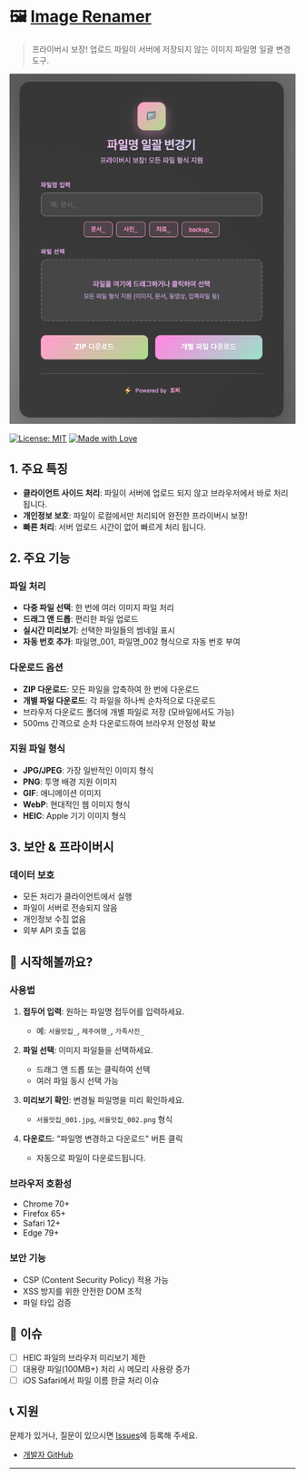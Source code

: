 # 🖼️ [Image Renamer](https://iiimaze.github.io/Image-Renamer/)

> 프라이버시 보장! 업로드 파일이 서버에 저장되지 않는 이미지 파일명 일괄 변경 도구.

[![스크린샷](docs/screenshot.png)](https://iiimaze.github.io/Image-Renamer/)

[![License: MIT](https://img.shields.io/badge/License-MIT-yellow.svg)](https://opensource.org/licenses/MIT)
[![Made with Love](https://img.shields.io/badge/Made%20with-❤️-red.svg)](https://github.com)

## 1. 주요 특징

- **클라이언트 사이드 처리**: 파일이 서버에 업로드 되지 않고 브라우저에서 바로 처리 됩니다.
- **개인정보 보호**: 파일이 로컬에서만 처리되어 완전한 프라이버시 보장!
- **빠른 처리**: 서버 업로드 시간이 없어 빠르게 처리 됩니다.

## 2. 주요 기능

### 파일 처리

- **다중 파일 선택**: 한 번에 여러 이미지 파일 처리
- **드래그 앤 드롭**: 편리한 파일 업로드
- **실시간 미리보기**: 선택한 파일들의 썸네일 표시
- **자동 번호 추가**: 파일명\_001, 파일명\_002 형식으로 자동 번호 부여

### 다운로드 옵션

- **ZIP 다운로드**: 모든 파일을 압축하여 한 번에 다운로드
- **개별 파일 다운로드**: 각 파일을 하나씩 순차적으로 다운로드
- 브라우저 다운로드 폴더에 개별 파일로 저장 (모바일에서도 가능)
- 500ms 간격으로 순차 다운로드하여 브라우저 안정성 확보

### 지원 파일 형식

- **JPG/JPEG**: 가장 일반적인 이미지 형식
- **PNG**: 투명 배경 지원 이미지
- **GIF**: 애니메이션 이미지
- **WebP**: 현대적인 웹 이미지 형식
- **HEIC**: Apple 기기 이미지 형식

## 3. 보안 & 프라이버시

### 데이터 보호

- 모든 처리가 클라이언트에서 실행
- 파일이 서버로 전송되지 않음
- 개인정보 수집 없음
- 외부 API 호출 없음

## 🚀 시작해볼까요?

### 사용법

1. **접두어 입력**: 원하는 파일명 접두어를 입력하세요.

   - 예: `서울맛집_`, `제주여행_`, `가족사진_`

2. **파일 선택**: 이미지 파일들을 선택하세요.

   - 드래그 앤 드롭 또는 클릭하여 선택
   - 여러 파일 동시 선택 가능

3. **미리보기 확인**: 변경될 파일명을 미리 확인하세요.

   - `서울맛집_001.jpg`, `서울맛집_002.png` 형식

4. **다운로드**: "파일명 변경하고 다운로드" 버튼 클릭
   - 자동으로 파일이 다운로드됩니다.

### 브라우저 호환성

- Chrome 70+
- Firefox 65+
- Safari 12+
- Edge 79+

### 보안 기능

- CSP (Content Security Policy) 적용 가능
- XSS 방지를 위한 안전한 DOM 조작
- 파일 타입 검증

## 🐛 이슈

- [ ] HEIC 파일의 브라우저 미리보기 제한
- [ ] 대용량 파일(100MB+) 처리 시 메모리 사용량 증가
- [ ] iOS Safari에서 파일 이름 한글 처리 이슈

## 📞 지원

문제가 있거나, 질문이 있으시면 [Issues](https://github.com/iiimaze/Image-Rename/issues)에 등록해 주세요.

- [개발자 GitHub](https://github.com/iiimaze)

---
